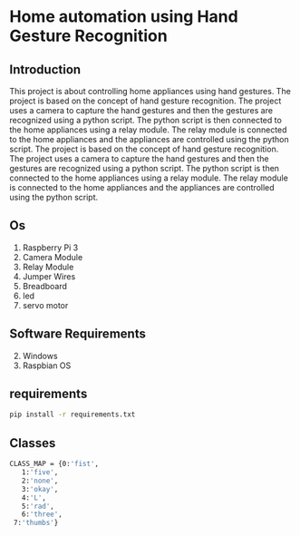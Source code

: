 <!-- Create a readme for home automation using hand gesture recognation -->
# Home automation using Hand Gesture Recognition 
## Introduction

This project is about controlling home appliances using hand gestures. The project is based on the concept of hand gesture recognition. The project uses a camera to capture the hand gestures and then the gestures are recognized using a python script. The python script is then connected to the home appliances using a relay module. The relay module is connected to the home appliances and the appliances are controlled using the python script. The project is based on the concept of hand gesture recognition. The project uses a camera to capture the hand gestures and then the gestures are recognized using a python script. The python script is then connected to the home appliances using a relay module. The relay module is connected to the home appliances and the appliances are controlled using the python script.

## Os
1. Raspberry Pi 3
2. Camera Module
3. Relay Module
4. Jumper Wires
5. Breadboard
6. led
7. servo motor

## Software Requirements
2. Windows
3. Raspbian OS

## requirements 
```bash 
pip install -r requirements.txt
```


## Classes
```bash
CLASS_MAP = {0:'fist',
   1:'five',
   2:'none',
   3:'okay',
   4:'L',
   5:'rad',
   6:'three',
 7:'thumbs'}
 ```
